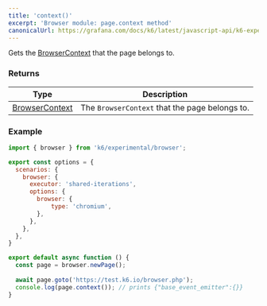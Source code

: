 ```yaml
---
title: 'context()'
excerpt: 'Browser module: page.context method'
canonicalUrl: https://grafana.com/docs/k6/latest/javascript-api/k6-experimental/browser/page/context/
---
```


Gets the [BrowserContext](/javascript-api/k6-experimental/browser/browsercontext/) that the page belongs to.

### Returns

| Type                 | Description                                                                                     |
| ----                 | -----------                                                                                     |
| [BrowserContext](/javascript-api/k6-experimental/browser/browsercontext/)               | The `BrowserContext` that the page belongs to.          |

### Example

<CodeGroup labels={[]}>

```javascript
import { browser } from 'k6/experimental/browser';

export const options = {
  scenarios: {
    browser: {
      executor: 'shared-iterations',
      options: {
        browser: {
            type: 'chromium',
        },
      },
    },
  },
}

export default async function () {
  const page = browser.newPage();
  
  await page.goto('https://test.k6.io/browser.php');
  console.log(page.context()); // prints {"base_event_emitter":{}}
}
```

</CodeGroup>



